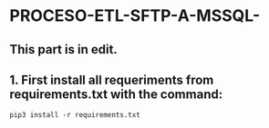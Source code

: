 # PROCESO-ETL-SFTP-A-MSSQL-
## This part is in edit.


## 1. First install all requeriments from requirements.txt with the command:
~~~
pip3 install -r requirements.txt
~~~



